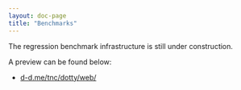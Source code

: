 ```yaml
---
layout: doc-page
title: "Benchmarks"
---
```


The regression benchmark infrastructure is still under construction.

A preview can be found below:

- [d-d.me/tnc/dotty/web/](https://d-d.me/tnc/dotty/web/)
